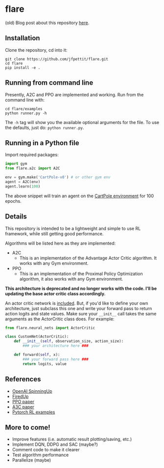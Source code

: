 # flare

(old) Blog post about this repository [here](https://jfpettit.svbtle.com/rlpack).

## Installation

Clone the repository, cd into it: 

```
git clone https://github.com/jfpettit/flare.git
cd flare
pip install -e .
```

## Running from command line

Presently, A2C and PPO are implemented and working. Run from the command line with:
```
cd flare/examples
python runner.py -h
```
The ```-h``` tag will show you the available optional arguments for the file. To use the defaults, just do: ```python runner.py```.

## Running in a Python file

Import required packages:

```python
import gym
from flare.a2c import A2C

env = gym.make('CartPole-v0') # or other gym env
agent = A2C(env)
agent.learn(100)
```

The above snippet will train an agent on the [CartPole environment](http://gym.openai.com/envs/CartPole-v1/) for 100 epochs. 

## Details

This repository is intended to be a lightweight and simple to use RL framework, while still getting good performance.

Algorithms will be listed here as they are implemented: 

- A2C
	- This is an implementation of the Advantage Actor Critic algorithm. It works with any Gym environment.
- PPO
	- This is an implementation of the Proximal Policy Optimization algorithm, it also works with any Gym environment.

**This architecture is deprecated and no longer works with the code. I'll be updating the base actor critic class accordingly.**

An actor critic network is [included](https://github.com/jfpettit/flare/blob/aad21963f7f67f78be1ea3ae7238b2ff7ca86e9e/flare/neural_nets.py#L11). But, if you'd like to define your own architecture, just subclass this one and write your forward pass to return action logits and state values. Make sure your ```__init__``` call takes the same arguments as the ActorCritic class does. For example:

```python
from flare.neural_nets import ActorCritic

class CustomNet(ActorCritic):
	def __init__(self, observation_size, action_size):
		### your architecture here ###

	def forward(self, x):
		### your forward pass here ###
		return logits, value
```

## References
- [OpenAI SpinningUp](https://spinningup.openai.com/en/latest/)
- [FiredUp](https://github.com/kashif/firedup)
- [PPO paper](https://arxiv.org/abs/1707.06347)
- [A3C paper](https://arxiv.org/abs/1602.01783)
- [Pytorch RL examples](https://github.com/pytorch/examples/tree/master/reinforcement_learning)

## More to come!
- Improve features (i.e. automatic result plotting/saving, etc.)
- Implement DQN, DDPG and SAC (maybe?)
- Comment code to make it clearer
- Test algorithm performance
- Parallelize (maybe)
